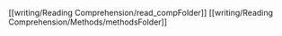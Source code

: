 [[writing/Reading Comprehension/read_compFolder]]
[[writing/Reading Comprehension/Methods/methodsFolder]]
